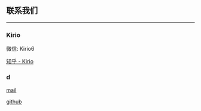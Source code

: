 ## 联系我们

---

### Kirio

微信: Kirio6

[知乎 - Kirio](https://www.zhihu.com/people/Kirio)

### d
[mail](d664216@gmail.com)


[github](https://github.com/ahDDD/zhihugo)
